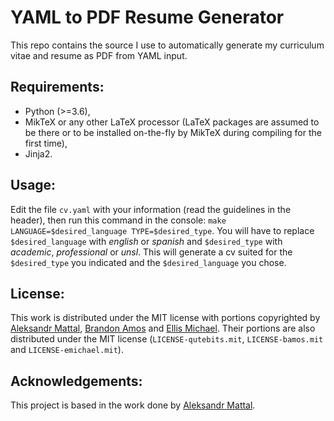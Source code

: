 YAML to PDF Resume Generator
============================
This repo contains the source I use to automatically generate my curriculum vitae and resume as PDF from YAML input.

## Requirements:
* Python (>=3.6),
* MikTeX or any other LaTeX processor (LaTeX packages are assumed to be there or to be installed on-the-fly by MikTeX during compiling for the first time),
* Jinja2.

## Usage:

Edit the file `cv.yaml` with your information (read the guidelines in the header), then run this command in the console: `make LANGUAGE=$desired_language TYPE=$desired_type`. You will have to replace `$desired_language` with _english_ or _spanish_ and `$desired_type` with _academic_, _professional_ or _unsl_. This will generate a cv suited for the `$desired_type` you indicated and the `$desired_language` you chose.

## License:

This work is distributed under the MIT license with portions copyrighted by [Aleksandr Mattal](https://github.com/QuteBits/resume_42), [Brandon Amos](https://github.com/bamos/cv) and [Ellis Michael](https://github.com/emichael/resume). Their portions are also distributed under the MIT license (`LICENSE-qutebits.mit`, `LICENSE-bamos.mit` and `LICENSE-emichael.mit`).

## Acknowledgements:

This project is based in the work done by [Aleksandr Mattal](https://github.com/QuteBits/resume_42).
